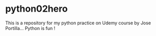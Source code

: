 # python02hero
This is a repository for my python practice on Udemy course by Jose Portilla...
Python is fun !
